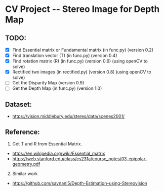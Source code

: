 # CV Project -- Stereo Image for Depth Map
## TODO:
- [X] Find Essential matrix or Fundamental matrix (in func.py) (version 0.2)
- [X] Find translation vector (T) (in func.py) (version 0.4)
- [X] Find rotation matrix (R) (in func.py) (version 0.6) (using openCV to solve)
- [X] Rectified two images (in rectified.py) (version 0.8) (using openCV to solve)
- [ ] Get the Disparity Map (version 0.9)
- [ ] Get the Depth Map (in func.py) (version 1.0)

## Dataset:
 - https://vision.middlebury.edu/stereo/data/scenes2001/

## Reference:
1. Get T and R from Essential Matrix. 
 - https://en.wikipedia.org/wiki/Essential_matrix
 - https://web.stanford.edu/class/cs231a/course_notes/03-epipolar-geometry.pdf
2. Similar work
 - https://github.com/savnani5/Depth-Estimation-using-Stereovision
